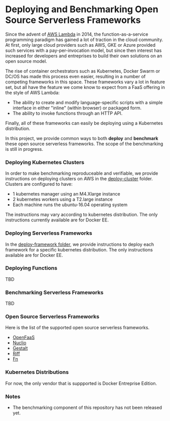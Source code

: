 # Deploying and Benchmarking Open Source Serverless Frameworks

Since the advent of [AWS Lambda](https://aws.amazon.com/lambda/) in 2014, the function-as-a-service programming paradigm has gained a lot of traction in the cloud community. At first, only large cloud providers such as AWS, GKE or Azure provided such services with a pay-per-invocation model, but since then interest has increased for developers and entreprises to build their own solutions on an open source model.

The rise of container orchestrators such as Kubernetes, Docker Swarm or DC/OS has made this process even easier, resulting in a number of competing frameworks in this space. These frameworks vary a lot in feature set, but all have the feature we come know to expect from a FaaS offering in the style of AWS Lambda:

 - The ability to create and modify language-specific scripts with a simple interface in either "inline" (within browser) or packaged form.
 - The ability to invoke functions through an HTTP API.

Finally, all of these frameworks can easily be deploying using a Kubernetes distribution.

In this project, we provide common ways to both **deploy** and **benchmark** these open source serverless frameworks. The scope of the benchmarking is still in progress.

### Deploying Kubernetes Clusters

In order to make benchmarking reproduceable and verifiable, we provide instructions on deploying clusters on AWS in the [deploy-cluster](https://github.com/docker/serverlessbenchmark/tree/master/deploy-cluster) folder. Clusters are configured to have:

 - 1 kubernetes manager using an M4.Xlarge instance
 - 2 kubernetes workers using a T2.large instance
 - Each machine runs the ubuntu-16.04 operating system

The instructions may vary according to kubernetes distribution. The only instructions currently available are for Docker EE.

### Deploying Serverless Frameworks

In the [deploy-framework folder](https://github.com/docker/serverlessbenchmark/tree/master/deploy-framework), we provide instructions to deploy each framework for a specific kubernetes distribution. The only instructions available are for Docker EE.

### Deploying Functions

TBD

### Benchmarking Serverless Frameworks

TBD

### Open Source Serverless Frameworks

Here is the list of the supported open source serverless frameworks.

 - [OpenFaaS](https://github.com/openfaas)
 - [Nuclio](https://github.com/nuclio/nuclio)
 - [Gestalt](http://www.galacticfog.com/product/)
 - [Riff](https://github.com/projectriff/riff)
 - [Fn](https://github.com/fnproject/fn)

### Kubernetes Distributions

For now, the only vendor that is suppported is Docker Entreprise Edition.

### Notes

 - The benchmarking component of this repository has not been released yet.
